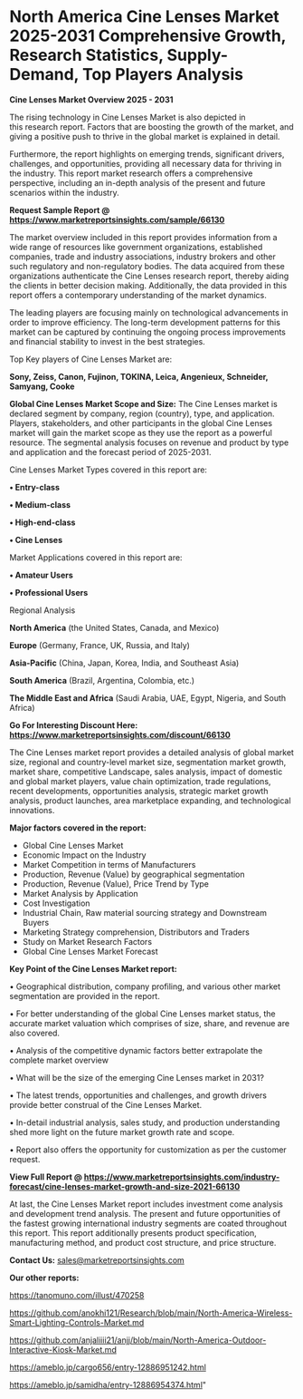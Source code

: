 # North America Cine Lenses Market 2025-2031 Comprehensive Growth, Research Statistics, Supply-Demand,  Top Players Analysis

<Strong> Cine Lenses Market Overview 2025 - 2031</strong>

The rising technology in Cine Lenses Market is also depicted in this research report. Factors that are boosting the growth of the market, and giving a positive push to thrive in the global market is explained in detail.

Furthermore, the report highlights on emerging trends, significant drivers, challenges, and opportunities, providing all necessary data for thriving in the industry. This report market research offers a comprehensive perspective, including an in-depth analysis of the present and future scenarios within the industry.

<strong>Request Sample Report @ <a href=https://www.marketreportsinsights.com/sample/66130>https://www.marketreportsinsights.com/sample/66130</a></strong>

The market overview included in this report provides information from a wide range of resources like government organizations, established companies, trade and industry associations, industry brokers and other such regulatory and non-regulatory bodies. The data acquired from these organizations authenticate the Cine Lenses research report, thereby aiding the clients in better decision making. Additionally, the data provided in this report offers a contemporary understanding of the market dynamics.

The leading players are focusing mainly on technological advancements in order to improve efficiency. The long-term development patterns for this market can be captured by continuing the ongoing process improvements and financial stability to invest in the best strategies.

Top Key players of Cine Lenses Market are:

<strong>Sony, Zeiss, Canon, Fujinon, TOKINA, Leica, Angenieux, Schneider, Samyang, Cooke</strong>

<strong><b>Global Cine Lenses Market Scope and Size:</b></strong>
The Cine Lenses market is declared segment by company, region (country), type, and application. Players, stakeholders, and other participants in the global Cine Lenses market will gain the market scope as they use the report as a powerful resource. The segmental analysis focuses on revenue and product by type and application and the forecast period of 2025-2031.

Cine Lenses Market Types covered in this report are:

<strong>• Entry-class

• Medium-class

• High-end-class

• Cine Lenses</strong>

Market Applications covered in this report are:

<strong>• Amateur Users

• Professional Users</strong> 

Regional Analysis

<strong>North America</strong> (the United States, Canada, and Mexico)

<strong>Europe</strong> (Germany, France, UK, Russia, and Italy)

<strong>Asia-Pacific</strong> (China, Japan, Korea, India, and Southeast Asia)

<strong>South America</strong> (Brazil, Argentina, Colombia, etc.)

<strong>The Middle East and Africa</strong> (Saudi Arabia, UAE, Egypt, Nigeria, and South Africa)

<strong>Go For Interesting Discount Here: <a href=https://www.marketreportsinsights.com/discount/66130>https://www.marketreportsinsights.com/discount/66130</a></strong>

The Cine Lenses market report provides a detailed analysis of global market size, regional and country-level market size, segmentation market growth, market share, competitive Landscape, sales analysis, impact of domestic and global market players, value chain optimization, trade regulations, recent developments, opportunities analysis, strategic market growth analysis, product launches, area marketplace expanding, and technological innovations.

<strong><b>Major factors covered in the report:</b></strong>
<ul>
  <li>Global Cine Lenses Market </li>
  <li>Economic Impact on the Industry</li>
  <li>Market Competition in terms of Manufacturers</li>
  <li>Production, Revenue (Value) by geographical segmentation</li>
  <li>Production, Revenue (Value), Price Trend by Type</li>
  <li>Market Analysis by Application</li>
  <li>Cost Investigation</li>
  <li>Industrial Chain, Raw material sourcing strategy and Downstream Buyers</li>
  <li>Marketing Strategy comprehension, Distributors and Traders</li>
  <li>Study on Market Research Factors</li>
  <li>Global Cine Lenses Market Forecast</li>
</ul>

<strong><b>Key Point of the Cine Lenses Market report:</b></strong>

• Geographical distribution, company profiling, and various other market segmentation are provided in the report.

• For better understanding of the global Cine Lenses market status, the accurate market valuation which comprises of size, share, and revenue are also covered.

• Analysis of the competitive dynamic factors better extrapolate the complete market overview

• What will be the size of the emerging Cine Lenses market in 2031?

• The latest trends, opportunities and challenges, and growth drivers provide better construal of the Cine Lenses Market.

• In-detail industrial analysis, sales study, and production understanding shed more light on the future market growth rate and scope.

• Report also offers the opportunity for customization as per the customer request.

<strong><b>View Full Report @ <a href=https://www.marketreportsinsights.com/industry-forecast/cine-lenses-market-growth-and-size-2021-66130>https://www.marketreportsinsights.com/industry-forecast/cine-lenses-market-growth-and-size-2021-66130</a></b></strong>


At last, the Cine Lenses Market report includes investment come analysis and development trend analysis. The present and future opportunities of the fastest growing international industry segments are coated throughout this report. This report additionally presents product specification, manufacturing method, and product cost structure, and price structure.

<strong>Contact Us:</strong>
sales@marketreportsinsights.com

<strong>Our other reports:</strong>

<a href=https://tanomuno.com/illust/470258>https://tanomuno.com/illust/470258</a>

<a href=https://github.com/anokhi121/Research/blob/main/North-America-Wireless-Smart-Lighting-Controls-Market.md>https://github.com/anokhi121/Research/blob/main/North-America-Wireless-Smart-Lighting-Controls-Market.md</a>

<a href=https://github.com/anjaliiii21/anjj/blob/main/North-America-Outdoor-Interactive-Kiosk-Market.md>https://github.com/anjaliiii21/anjj/blob/main/North-America-Outdoor-Interactive-Kiosk-Market.md</a>

<a href=https://ameblo.jp/cargo656/entry-12886951242.html>https://ameblo.jp/cargo656/entry-12886951242.html</a>

<a href=https://ameblo.jp/samidha/entry-12886954374.html>https://ameblo.jp/samidha/entry-12886954374.html</a>"
